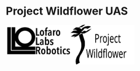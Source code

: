 <!DOCTYPE HTML>
<html>
  <head>
    <meta charset="UTF-8">
  </head>
  <body>
    <!--Main Header-->
    <h1> Project Wildflower UAS </h1>
    <!--Logos-->
    <img src="Images\Logos\LofaroLabsLogo.svg" style="float: left; width: 33.3%;">
    <img src="Images\Logos\Project_Wildflower.svg" style="clear: both; width: 33.3%;">
    
  </body>
</html>
